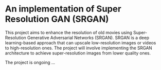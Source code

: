 # An implementation of Super Resolution GAN (SRGAN)
This project aims to enhance the resolution of old movies using Super-Resolution Generative Adversarial Networks (SRGAN). SRGAN is a deep learning-based approach that can upscale low-resolution images or videos to high-resolution ones. The project will involve implementing the SRGAN architecture to achieve super-resolution images from lower quality ones.

The project is ongoing ...
